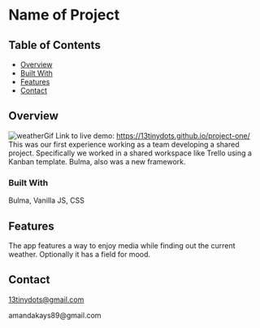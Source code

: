 # Name of Project

## Table of Contents

- [Overview](#overview)
- [Built With](#built-with)
- [Features](#features)
- [Contact](#contact)


## Overview

![weatherGif](https://user-images.githubusercontent.com/79337638/122838691-38967080-d2bc-11eb-8260-16d3021eaa27.jpeg)
Link to live demo: https://13tinydots.github.io/project-one/
This was our first experience working as a team developing a shared project.
Specifically we worked in a shared workspace like Trello using a Kanban template.  Bulma, also was a new framework.


### Built With

Bulma, Vanilla JS, CSS

## Features

The app features a way to enjoy media while finding out the current weather.  Optionally it has a field for mood.

## Contact
13tinydots@gmail.com
<p>amandakays89@gmail.com</p>
